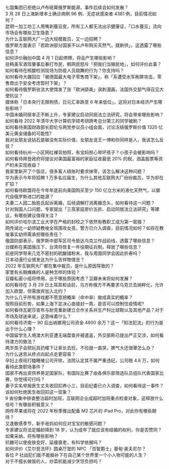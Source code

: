 七国集团已拒绝以卢布结算俄罗斯能源，事件后续会如何发展？  
3 月 28 日上海新增本土确诊病例 96 例、无症状感染者 4381 例，目前情况如何？  
昆明一加工坊工人用嘴剥蚕豆皮，所有工人都无法出示健康证，「口水蚕豆」流向市场会有哪些卫生隐患？  
为什么互联网大厂一边大规模裁员，又一边招聘？  
俄罗斯方面表示「若欧洲部分国家不以卢布购买天然气，就断供」，这透露了哪些信息？  
如何评价融创中国 4 月 1 日起停牌，将会产生哪些影响？  
驻韩美军酒驾肇事后暴打市民，韩网民怒斥「把我们当殖民地」，如何评价此事？  
如何看待在核酸检测现场为防疫人员跳舞的行为？你支持吗？  
如何看待大疆回应「被德国最大电子零售商下架」，称「系遭受水军刷屏攻击，零售商出于安全考虑暂时下架」？  
如何看待俄罗斯驻法大使馆发了张「欧洲舔美」讽刺漫画，法国外交部气得召见大使抗议？  
媒体称「日本央行无限购债，日元汇率跌至 6 年来低位」，这将对日本经济产生哪些影响？  
中国未婚同居率正不断上升，专家建议启动同居法立法研究，将会带来哪些影响？  
如何看待 2022 年清华大学计算机学硕考研跨考总分第三的同学被刷？  
如何看待美国财政部长耶伦与两党参议员小组会面，讨论冻结俄罗斯价值 1320 亿美元黄金储备的可能性?  
我对女朋友说钻石是碳没有实际价值，女朋友说王一博和你同样是人，我该怎么反驳？  
如何看待杭州一小区网红裸背拍照，有宝妈担心带坏孩子？小孩子会被影响吗？  
如何看待拜登政府将提议对美国最富裕的家庭征收最低 20% 的税，涵盖股票等资产的未实现收益？  
我家里新开了个饭店，很多客人结账时要求抹零，该怎么解决这种问题？  
华为表示今年将招聘 1 万多名应届生，为什么其他互联网大厂纷纷裁员，华为却在扩招？  
如何看待欧盟将在今年年底前向美国购买至少 150 亿立方米的液化天然气，以替代自俄罗斯进口的能源？  
夫妻二人因二胎姓氏起诉离婚，后经调解打消离婚念头，如何看待这一问题？  
针对我国人口问题，专家提出「三孩家庭房价五折、启动同居法立法研究」等建议，有哪些建议值得关注？  
如何评价哈尔滨工业大学在严格的封校之下依然有教职工成为第一密接？  
网传湖北一幼师疑教唆全班围攻女孩，警方已介入调查，目前情况如何？如存在教唆事实幼师需承担哪些责任？  
俄国防部表示，俄罗斯中部军区司令抵达乌克兰作战前线，透露了哪些信息？  
台媒称在美国施压下，台湾将恢复一年役期征兵制，释放了哪些信息？  
前座同学带来几克不密封的硫酸镭粉末，我与周围同学会因此折寿吗？  
日本动漫行业很发达为什么吉祥物很丑？  
2022 年互联网大厂都在集中裁员，是什么原因导致的？  
家里有长期瘫痪的人是种怎样的体验？  
豆瓣私密小组将停用，出于哪些原因考虑？豆瓣未来将如何发展？  
如何看待在 3 月 29 日土耳其和谈前，乌方称俄方不再要求乌克兰去纳粹化，允许加入欧盟，但需放弃加入北约？  
为什么几乎所有游戏都不愿意把概率（命中率）做成真实的概率？  
按照目前形势，如果上海下定决心直接封一周，是否可以控制住疫情呢?  
如何看待瓦妮莎宣布与耐克重新建立合作关系并生产科比球鞋以及其他产品？对于市场及球迷来说，这意味着什么？  
如何看待济南一 90 后出纳挪用公司资金 4800 余万？这一「知法犯法」的行为是出于什么心理？  
中国留学生入境澳大利亚遭无端盘查并被遣返，外交部称已提出严正交涉，如何看待澳方的做法？  
两岁孩子会把玩具扔楼下让家长去捡，不捡就一直哭，脾气大还很犟怎么办？  
为什么迷宫从终点向起点走更容易？  
孕妇上夜班打瞌睡被公司开除，法院认定其不属严重违纪，公司赔 4.8 万，如何看待此类职场事件？  
国家不再出资供养男足国家队，有国际比赛了由各俱乐部筛选队员组队代表国家比赛，你觉得可行吗？  
妻子实名举报医生丈夫收回扣养小三，目前纪委已介入调查，如何看待这一事件？该如何杜绝医生收回扣这一现象？  
9 省份集中排查整治超时加班，互联网企业成超时加班重点检查对象，这释放什么信号？有哪些积极意义？  
网传苹果或将在 2022 年秋季推出配备 M2 芯片的 iPad Pro，对此你有哪些期待？  
又逢敏感季节，新手爸妈如何应对宝宝的敏感问题？  
专家建议将法定婚龄降到 18 岁，认为成年了就应该有结婚的权利，你是否赞同？如果采纳，将有哪些影响？  
抗糖可以使皮肤变好，延缓衰老，有科学依据吗？  
如何评价《艾尔登法环》圆桌厅堂的 NPC 「百智爵士」基甸·奥夫尼尔？  
各位 P 社战犯们能不能脑补下在自己某个世界里一个小人物可能的人生？  
对于不擅长做饭的人，炒菜机能减少烹饪负担吗？  
